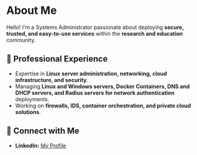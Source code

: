 # About Me

Hello! I'm a Systems Administrator passionate about deploying **secure, trusted, and easy-to-use services** within the **research and education** community.

## 🔹 Professional Experience
- Expertise in **Linux server administration, networking, cloud infrastructure, and security**.
- Managing **Linux and Windows servers, Docker Containers, DNS and DHCP servers, and Radius servers for network authentication** deployments.
- Working on **firewalls, IDS, container orchestration, and private cloud solutions**.

## 🔗 Connect with Me
- **LinkedIn:** [My Profile](https://www.linkedin.com/in/samkinuthia017/)